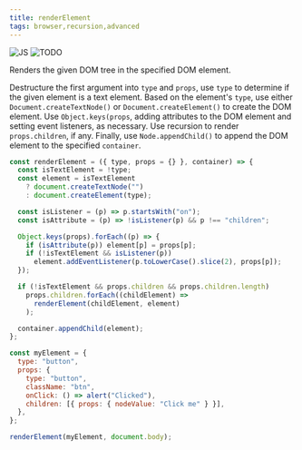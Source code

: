 ```yaml
---
title: renderElement
tags: browser,recursion,advanced
---
```


![JS](https://img.shields.io/badge/supports-javascript-yellow.svg?style=flat-square)
![TODO](https://img.shields.io/badge///TODO-blue.svg?style=flat-square)

Renders the given DOM tree in the specified DOM element.

Destructure the first argument into `type` and `props`, use `type` to determine if the given element is a text element.
Based on the element's `type`, use either `Document.createTextNode()` or `Document.createElement()` to create the DOM element.
Use `Object.keys(props`, adding attributes to the DOM element and setting event listeners, as necessary.
Use recursion to render `props.children`, if any.
Finally, use `Node.appendChild()` to append the DOM element to the specified `container`.

```js
const renderElement = ({ type, props = {} }, container) => {
  const isTextElement = !type;
  const element = isTextElement
    ? document.createTextNode("")
    : document.createElement(type);

  const isListener = (p) => p.startsWith("on");
  const isAttribute = (p) => !isListener(p) && p !== "children";

  Object.keys(props).forEach((p) => {
    if (isAttribute(p)) element[p] = props[p];
    if (!isTextElement && isListener(p))
      element.addEventListener(p.toLowerCase().slice(2), props[p]);
  });

  if (!isTextElement && props.children && props.children.length)
    props.children.forEach((childElement) =>
      renderElement(childElement, element)
    );

  container.appendChild(element);
};
```

```js
const myElement = {
  type: "button",
  props: {
    type: "button",
    className: "btn",
    onClick: () => alert("Clicked"),
    children: [{ props: { nodeValue: "Click me" } }],
  },
};

renderElement(myElement, document.body);
```
